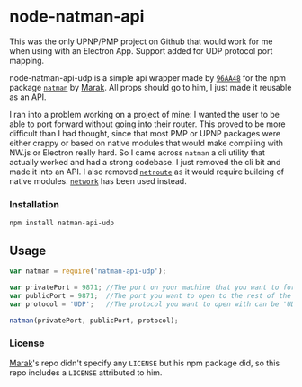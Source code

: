 # node-natman-api

This was the only UPNP/PMP project on Github that would work for me when using with an Electron App. Support added for UDP protocol port mapping.

node-natman-api-udp is a simple api wrapper made by [`96AA48`](https://github.com/96AA48) for the npm package [`natman`](https://www.npmjs.org/package/natman) by [Marak](https://github.com/Marak/). All props should go to him, I just made it reusable as an API.

I ran into a problem working on a project of mine: I wanted the user to be able to port forward without going into their router. This proved to be more difficult than I had thought, since that most PMP or UPNP packages were either crappy or based on native modules that would make compiling with NW.js or Electron really hard. So I came across `natman` a cli utility that actually worked and had a strong codebase. I just removed the cli bit and made it into an API. I also removed [`netroute`](https://npmjs.org/package/netroute) as it would require building of native modules. [`network`](https://npmjs.org/package/network) has been used instead.

### Installation

```
npm install natman-api-udp  
```

## Usage
```javascript
var natman = require('natman-api-udp');

var privatePort = 9871; //The port on your machine that you want to forward
var publicPort = 9871;  //The port you want to open to the rest of the world.
var protocol = 'UDP';   //The protocol you want to open with can be 'UDP' or 'TCP' (default)

natman(privatePort, publicPort, protocol);
```

### License

[Marak](https://github.com/Marak)'s repo didn't specify any `LICENSE` but his npm package did, so this repo includes a `LICENSE` attributed to him.
